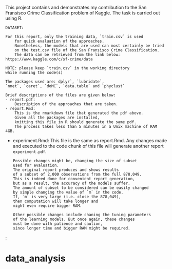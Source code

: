 This project contains and demonstrates my contribution
    to the San Fransisco Crime Classification problem of Kaggle.
    The task is carried out using R.
   
	DATASET:
        
	For this report, only the training data, `train.csv` is used
        for quick evaluation of the approaches.
        Nonetheless, the models that are used can most certainly be tried
        on the test.csv file of the San Fransisco Crime Classification.
        The data can be retrieved from the link below:
	https://www.kaggle.com/c/sf-crime/data
	
	NOTE: please keep `train.csv` in the working directory
	while running the code(s) 
  
    The packages used are: dplyr`, `lubridate`,
    `nnet`, `caret`, `doMC`, `data.table` and `phyclust`
    
    Brief descriptions of the files are given below:
    - report.pdf:
        Description of the approaches that are taken.
    - report.Rmd:
        This is the rmarkdown file that generated the pdf above.
        Given all the packages are installed,
        knitting this file in R should generate the same pdf.
        The process takes less than 5 minutes in a Unix machine of RAM 4GB.
  - experiment.Rmd:
        This file is the same as report.Rmd.
        Any changes made and executed to the code chunk of this file
        will generate another report `experiment.pdf`.
    
        Possible changes might be, changing the size of subset
        used for evaluation.
        The original report produces and shows results
        of a subset of 2,000 observations from the full 878,049.
        This is indeed done for convenient report generation,
        but as a result, the accuracy of the models suffer.
        The amount of subset to be considered can be easily changed
        by simple changing the value of `m` in the code.
        If, `m` is very large (i.e. close the 878,049),
        then computation will take longer and
        might even require bigger RAM.
    
        Other possible changes include chaning the tuning parameters
        of the learning models. But once again, these changes
        must be done with patience and caution,
        since longer time and bigger RAM might be required.
:

# data_analysis
